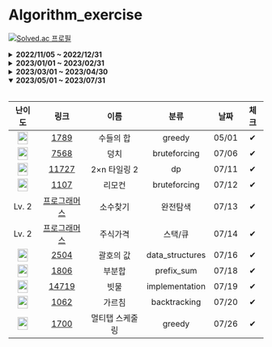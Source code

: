 # Algorithm_exercise

[![Solved.ac 프로필](http://mazassumnida.wtf/api/v2/generate_badge?boj=hsj5972)](https://solved.ac/profile/hsj5972)

<details markdown="1">
<summary><strong>2022/11/05 ~ 2022/12/31</strong></summary>

<br>

<div align="center">

| 난이도 |          링크          |      이름       |   분류    | 날짜  | 체크 |
| :------------------------------------: | :----------: | :-------------: | :----------: | :---: | :---: |
| <img src="https://d2gd6pc034wcta.cloudfront.net/tier/3.svg" width="20px" height="25px"></img> | [1085] |   직사각형에서 탈출   |    수학    | 11/05 |  ✔   |
| <img src="https://d2gd6pc034wcta.cloudfront.net/tier/4.svg" width="20px" height="25px"></img> | [2750] |   수 정렬하기   |    정렬    | 11/30 |  ✔   |
| <img src="https://d2gd6pc034wcta.cloudfront.net/tier/4.svg" width="20px" height="25px"></img> | [2587] |   대표값 2   |    정렬    | 12/01 |  ✔   |
| <img src="https://d2gd6pc034wcta.cloudfront.net/tier/4.svg" width="20px" height="25px"></img> | [10870] |   피보나치 수 5   |    재귀    | 12/02 |  ✔   |
| <img src="https://d2gd6pc034wcta.cloudfront.net/tier/4.svg" width="20px" height="25px"></img> | [25305] |   커트라인   |    정렬    | 12/03 |  ✔   |
| <img src="https://d2gd6pc034wcta.cloudfront.net/tier/6.svg" width="20px" height="25px"></img> | [2751] |   수 정렬하기 2   |    정렬    | 12/04 |  ✔   |
| <img src="https://d2gd6pc034wcta.cloudfront.net/tier/4.svg" width="20px" height="25px"></img> | [25501] |   재귀의 귀재   |    재귀    | 12/07 |  ✔   |
| <img src="https://d2gd6pc034wcta.cloudfront.net/tier/5.svg" width="20px" height="25px"></img> | [24416] |   피보나치 수 1   |    DP    | 12/08 |  ✔   |
| <img src="https://d2gd6pc034wcta.cloudfront.net/tier/8.svg" width="20px" height="25px"></img> | [11726] |   2 x N 타일링   |    DP    | 12/09 |  ✔   |
| <img src="https://d2gd6pc034wcta.cloudfront.net/tier/8.svg" width="20px" height="25px"></img> | [9461] |   파도반 수열   |    DP    | 12/10 |  ✔   |
| <img src="https://d2gd6pc034wcta.cloudfront.net/tier/10.svg" width="20px" height="25px"></img> | [1926] |   그림   |    BFS    | 12/13 |  ✔   |
| <img src="https://d2gd6pc034wcta.cloudfront.net/tier/9.svg" width="20px" height="25px"></img> | [9184] |   신나는 함수 실행   |    DP    | 12/14 |  ✔   |
| <img src="https://d2gd6pc034wcta.cloudfront.net/tier/10.svg" width="20px" height="25px"></img> | [2178] |   미로 탐색   |    BFS    | 12/15 |  ✔   |
| <img src="https://d2gd6pc034wcta.cloudfront.net/tier/8.svg" width="20px" height="25px"></img> | [2606] |   바이러스   |    BFS    | 12/15 |  ✔   |
| <img src="https://d2gd6pc034wcta.cloudfront.net/tier/10.svg" width="20px" height="25px"></img> | [2667] |   단지번호 붙이기   |    BFS    | 12/16 |  ✔   |
| <img src="https://d2gd6pc034wcta.cloudfront.net/tier/9.svg" width="20px" height="25px"></img> | [1260] |   DFS 와 BFS   |    BFS, DFS    | 12/16 |  ✔   |
| <img src="https://d2gd6pc034wcta.cloudfront.net/tier/10.svg" width="20px" height="25px"></img> | [2667] |   단지번호 붙이기   |    DFS    | 12/17 |  ✔   |
| <img src="https://d2gd6pc034wcta.cloudfront.net/tier/9.svg" width="20px" height="25px"></img> | [1012] |   유기농 배추   |    DFS    | 12/18 |  ✔   |
| <img src="https://d2gd6pc034wcta.cloudfront.net/tier/8.svg" width="20px" height="25px"></img> | [15649] |   N과 M 1   |    백트래킹    | 12/19 |  ✔   |
| <img src="https://d2gd6pc034wcta.cloudfront.net/tier/8.svg" width="20px" height="25px"></img> | [15650] |   N과 M 2   |    백트래킹    | 12/20 |  ✔   |
| <img src="https://d2gd6pc034wcta.cloudfront.net/tier/12.svg" width="20px" height="25px"></img> | [9663] |   N-Queen   |    백트래킹    | 12/21 |  ✔   |
| <img src="https://d2gd6pc034wcta.cloudfront.net/tier/10.svg" width="20px" height="25px"></img> | [14888] |   연산자 끼워넣기   |    백트래킹    | 12/22 |  ✔   |
| <img src="https://d2gd6pc034wcta.cloudfront.net/tier/8.svg" width="20px" height="25px"></img> | [15651] |   N과 M 3   |    백트래킹    | 12/23 |  ✔   |
| <img src="https://d2gd6pc034wcta.cloudfront.net/tier/8.svg" width="20px" height="25px"></img> | [15652] |   N과 M 4   |    백트래킹    | 12/24 |  ✔   |
| <img src="https://d2gd6pc034wcta.cloudfront.net/tier/11.svg" width="20px" height="25px"></img> | [14503] |   로봇청소기   |    시뮬레이션    | 12/25 |  ✔   |
| <img src="https://d2gd6pc034wcta.cloudfront.net/tier/8.svg" width="20px" height="25px"></img> | [1966] |   프린터 큐   |    시뮬레이션    | 12/26 |  ✔   |
| <img src="https://static.solved.ac/tier_small/12.svg" width="20px" height="25px"></img> | [3190] |   뱀   |    시뮬레이션    | 12/27 |  ✔   |
| <img src="https://d2gd6pc034wcta.cloudfront.net/tier/13.svg" width="20px" height="25px"></img> | [16236] |   아기상어   |    시뮬레이션    | 12/28 |  ✔   |
| <img src="https://d2gd6pc034wcta.cloudfront.net/tier/7.svg" width="20px" height="25px"></img> | [1920] |   수 찾기   |    이분탐색    | 12/29 |  ✔   |
| <img src="https://d2gd6pc034wcta.cloudfront.net/tier/7.svg" width="20px" height="25px"></img> | [11047] |   동전 0   |    그리디    | 12/31 |  ✔   |

[1085]: https://www.acmicpc.net/problem/1085
[2750]: https://www.acmicpc.net/problem/2750
[2587]: https://www.acmicpc.net/problem/2587
[10870]: https://www.acmicpc.net/problem/10870
[25305]: https://www.acmicpc.net/problem/25305
[2751]: https://www.acmicpc.net/problem/2751
[25501]: https://www.acmicpc.net/problem/25501
[24416]: https://www.acmicpc.net/problem/24416
[11726]: https://www.acmicpc.net/problem/11726
[9461]: https://www.acmicpc.net/problem/9461
[1926]: https://www.acmicpc.net/problem/1926
[9184]: https://www.acmicpc.net/problem/9184
[2178]: https://www.acmicpc.net/problem/2178
[2606]: https://www.acmicpc.net/problem/2606
[2667]: https://www.acmicpc.net/problem/2667
[1260]: https://www.acmicpc.net/problem/1260
[1012]: https://www.acmicpc.net/problem/1012
[15649]: https://www.acmicpc.net/problem/15649
[15650]: https://www.acmicpc.net/problem/15650
[9663]: https://www.acmicpc.net/problem/9663
[14888]: https://www.acmicpc.net/problem/14888
[15651]: https://www.acmicpc.net/problem/15651
[15652]: https://www.acmicpc.net/problem/15652
[14503]: https://www.acmicpc.net/problem/14503
[1966]: https://www.acmicpc.net/problem/1966
[3190]: https://www.acmicpc.net/problem/3190
[16236]: https://www.acmicpc.net/problem/16236
[1920]: https://www.acmicpc.net/problem/1920
[11047]: https://www.acmicpc.net/problem/11047

</div>

</details>

<details markdown="1">
<summary><strong>2023/01/01 ~ 2023/02/31</strong></summary>

<br>

<div align="center">

| 난이도 |          링크          |      이름       |   분류    | 날짜  | 체크 |
| :------------------------------------: | :----------: | :-------------: | :----------: | :---: | :---: |
| <img src="https://d2gd6pc034wcta.cloudfront.net/tier/7.svg" width="20px" height="25px"></img> | [11399] |   ATM   |    그리디    | 01/01 |  ✔   |
| <img src="https://d2gd6pc034wcta.cloudfront.net/tier/10.svg" width="20px" height="25px"></img> | [1931] |   회의실 배정   |    그리디    | 01/02 |  ✔   |
| <img src="https://static.solved.ac/tier_small/7.svg" width="20px" height="25px"></img> | [1026] |   보물   |    그리디    | 01/05 |  ✔   |
| <img src="https://d2gd6pc034wcta.cloudfront.net/tier/8.svg" width="20px" height="25px"></img> | [1463] |   1로 만들기   |    DP    | 01/06 |  ✔   |
| <img src="https://d2gd6pc034wcta.cloudfront.net/tier/8.svg" width="20px" height="25px"></img> | [9095] |   1,2,3 더하기   |    DP    | 01/07 |  ✔   |
| <img src="https://d2gd6pc034wcta.cloudfront.net/tier/8.svg" width="20px" height="25px"></img> | [1003] |   피보나치 함수   |    DP    | 01/09 |  ✔   |
| <img src="https://d2gd6pc034wcta.cloudfront.net/tier/10.svg" width="20px" height="25px"></img> | [1149] |   RGB 거리   |    DP    | 01/11 |  ✔   |
| <img src="https://d2gd6pc034wcta.cloudfront.net/tier/8.svg" width="20px" height="25px"></img> | [2579] |   계단 오르기   |    DP    | 01/12 |  ✔   |
| <img src="https://static.solved.ac/tier_small/11.svg" width="20px" height="25px"></img> | [2293] |   동전1   |    DP    | 02/02 |  ✔   |
| <img src="https://d2gd6pc034wcta.cloudfront.net/tier/11.svg" width="20px" height="25px"></img> | [9084] |   동전   |    DP    | 02/03 |  ✔   |
| <img src="https://d2gd6pc034wcta.cloudfront.net/tier/8.svg" width="20px" height="25px"></img> | [2108] |   통계학   |    정렬    | 02/04 |  ✔   |
| <img src="https://d2gd6pc034wcta.cloudfront.net/tier/11.svg" width="20px" height="25px"></img> | [12865] |   평범한 배낭   |    DP    | 02/06 |  ✔   |
| <img src="https://d2gd6pc034wcta.cloudfront.net/tier/11.svg" width="20px" height="25px"></img> | [7576] |   토마토   |    BFS    | 02/07 |  ✔   |
| <img src="https://d2gd6pc034wcta.cloudfront.net/tier/10.svg" width="20px" height="25px"></img> | [1697] |   숨바꼭질   |    BFS    | 02/22 |  ✔   |
| <img src="https://d2gd6pc034wcta.cloudfront.net/tier/9.svg" width="20px" height="25px"></img> | [11724] |   연결요소의 개수   |    BFS    | 02/23 |  ✔   |

[11399]: https://www.acmicpc.net/problem/11399
[1931]: https://www.acmicpc.net/problem/1931
[1026]: https://www.acmicpc.net/problem/1026
[1463]: https://www.acmicpc.net/problem/1463
[9095]: https://www.acmicpc.net/problem/9095
[1003]: https://www.acmicpc.net/problem/1003
[1149]: https://www.acmicpc.net/problem/1149
[2579]: https://www.acmicpc.net/problem/2579
[2293]: https://www.acmicpc.net/problem/2293
[9084]: https://www.acmicpc.net/problem/9084
[2108]: https://www.acmicpc.net/problem/2108
[12865]: https://www.acmicpc.net/problem/12865
[7576]: https://www.acmicpc.net/problem/7576
[1697]: https://www.acmicpc.net/problem/1697
[11724]: https://www.acmicpc.net/problem/11724

</div>

</details>


<details markdown="1">
<summary><strong>2023/03/01 ~ 2023/04/30</strong></summary>

<br>

<div align="center">

| 난이도 |          링크          |      이름       |   분류    | 날짜  | 체크 |
| :------------------------------------: | :----------: | :-------------: | :----------: | :---: | :---: |
| <img src="https://d2gd6pc034wcta.cloudfront.net/tier/10.svg" width="20px" height="25px"></img> | [2468] |   안전 영역   |    BFS    | 03/03 |  ✔   |
| <img src="https://d2gd6pc034wcta.cloudfront.net/tier/12.svg" width="20px" height="25px"></img> | [14502] |   연구소   |    BFS    | 03/16 |  ✔   |
| <img src="https://d2gd6pc034wcta.cloudfront.net/tier/11.svg" width="20px" height="25px"></img> | [10026] |   적록색약   |    BFS    | 04/04 |  ✔   |
| <img src="https://d2gd6pc034wcta.cloudfront.net/tier/9.svg" width="20px" height="25px"></img> | [14889] |   스타트와 링크   |    백트래킹    | 04/18 |  ✔   |
| <img src="https://d2gd6pc034wcta.cloudfront.net/tier/11.svg" width="20px" height="25px"></img> | [14889] |   치킨 배달   |    백트래킹    | 04/19 |  ✔   |
| <img src="https://d2gd6pc034wcta.cloudfront.net/tier/9.svg" width="20px" height="25px"></img> | [1182] |   부분수열의 합   |    백트래킹    | 04/21 |  ✔   |
| <img src="https://static.solved.ac/tier_small/11.svg" width="20px" height="25px"></img> | [1759][1759] | 암호 만들기 | backtracking | 04/22 |  ✔   |
| <img src="https://static.solved.ac/tier_small/9.svg" width="20px" height="25px"></img> | [6603][6603] | 로또 | backtracking | 04/24 |  ✔   |
| <img src="https://static.solved.ac/tier_small/21.svg" width="20px" height="25px"></img> | [18185][18185] | 라면 사기 (Small) | greedy | 04/25 |  ✔   |
| <img src="https://static.solved.ac/tier_small/9.svg" width="20px" height="25px"></img> | [1541][1541] | 잃어버린 괄호 | greedy | 04/26 |  ✔   |
| <img src="https://static.solved.ac/tier_small/7.svg" width="20px" height="25px"></img> | [1026][1026] | 보물 | greedy | 04/27 |  ✔   |
| <img src="https://static.solved.ac/tier_small/4.svg" width="20px" height="25px"></img> | [5585][5585] | 거스름돈 | greedy | 04/28 |  ✔   |
| <img src="https://static.solved.ac/tier_small/7.svg" width="20px" height="25px"></img> | [2217][2217] | 로프 | greedy | 04/29 |  ✔   |


[2468]: https://www.acmicpc.net/problem/2468
[14502]: https://www.acmicpc.net/problem/14502
[10026]: https://www.acmicpc.net/problem/10026
[14889]: https://www.acmicpc.net/problem/14889
[1182]: https://www.acmicpc.net/problem/1182
[1759]: https://www.acmicpc.net/problem/1759
[6603]: https://www.acmicpc.net/problem/6603
[18185]: https://www.acmicpc.net/problem/18185
[1541]: https://www.acmicpc.net/problem/1541
[1026]: https://www.acmicpc.net/problem/1026
[5585]: https://www.acmicpc.net/problem/5585
[2217]: https://www.acmicpc.net/problem/2217


</div>

</details>


<details open markdown="1">
<summary><strong>2023/05/01 ~ 2023/07/31</strong></summary>

<br>

<div align="center">

| 난이도 |          링크          |      이름       |   분류    | 날짜  | 체크 |
| :------------------------------------: | :----------: | :-------------: | :----------: | :---: | :---: |
| <img src="https://static.solved.ac/tier_small/6.svg" width="20px" height="25px"></img> | [1789][1789] | 수들의 합 | greedy | 05/01 |  ✔   |
| <img src="https://static.solved.ac/tier_small/6.svg" width="20px" height="25px"></img> | [7568][7568] | 덩치 | bruteforcing | 07/06 |  ✔   |
| <img src="https://static.solved.ac/tier_small/8.svg" width="20px" height="25px"></img> | [11727][11727] | 2×n 타일링 2 | dp | 07/11 |  ✔   |
| <img src="https://static.solved.ac/tier_small/11.svg" width="20px" height="25px"></img> | [1107][1107] | 리모컨 | bruteforcing | 07/12 |  ✔   |
| Lv. 2 | [프로그래머스][42839p] | 소수찾기 | 완전탐색 | 07/13 |  ✔   |
| Lv. 2 | [프로그래머스][42584p] | 주식가격 | 스택/큐 | 07/14 |  ✔   |
| <img src="https://static.solved.ac/tier_small/10.svg" width="20px" height="25px"></img> | [2504][2504] | 괄호의 값 | data_structures | 07/16 |  ✔   |
| <img src="https://static.solved.ac/tier_small/12.svg" width="20px" height="25px"></img> | [1806][1806] | 부분합 | prefix_sum | 07/18 |  ✔   |
| <img src="https://static.solved.ac/tier_small/11.svg" width="20px" height="25px"></img> | [14719][14719] | 빗물 | implementation | 07/19 |  ✔   |
| <img src="https://static.solved.ac/tier_small/12.svg" width="20px" height="25px"></img> | [1062][1062] | 가르침 | backtracking | 07/20 |  ✔   |
| <img src="https://static.solved.ac/tier_small/15.svg" width="20px" height="25px"></img> | [1700][1700] | 멀티탭 스케줄링 | greedy | 07/26 |  ✔   |
<!-- new -->

[1789]: https://www.acmicpc.net/problem/1789
[7568]: https://www.acmicpc.net/problem/7568
[11727]: https://www.acmicpc.net/problem/11727
[1107]: https://www.acmicpc.net/problem/1107
[42839p]: https://school.programmers.co.kr/learn/courses/30/lessons/42839
[42584p]: https://school.programmers.co.kr/learn/courses/30/lessons/42584
[2504]: https://www.acmicpc.net/problem/2504
[1806]: https://www.acmicpc.net/problem/1806
[14719]: https://www.acmicpc.net/problem/14719
[1062]: https://www.acmicpc.net/problem/1062
[1700]: https://www.acmicpc.net/problem/1700
<!-- new-link -->

</div>

</details>
